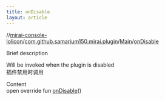 ```yaml
---
title: onDisable
layout: article
---
```

//[mirai-console-lolicon](../../index.md)/[com.github.samarium150.mirai.plugin](../index.md)/[Main](index.md)/[onDisable](on-disable.md)





Brief description  


Will be invoked when the plugin is disabled <br> 插件禁用时调用


Content  
open override fun [onDisable](on-disable.md)()  



